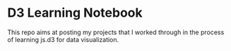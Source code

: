 # D3 Learning Notebook

This repo aims at posting my projects that I worked through in the process of learning js.d3 for data visualization.
